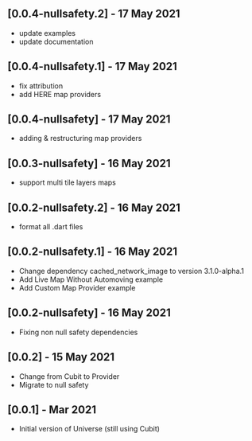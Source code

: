 ## [0.0.4-nullsafety.2] - 17 May 2021

* update examples
* update documentation

## [0.0.4-nullsafety.1] - 17 May 2021

* fix attribution
* add HERE map providers

## [0.0.4-nullsafety] - 17 May 2021

* adding & restructuring map providers

## [0.0.3-nullsafety] - 16 May 2021

* support multi tile layers maps

## [0.0.2-nullsafety.2] - 16 May 2021

* format all .dart files

## [0.0.2-nullsafety.1] - 16 May 2021

* Change dependency cached_network_image to version 3.1.0-alpha.1
* Add Live Map Without Automoving example
* Add Custom Map Provider example

## [0.0.2-nullsafety] - 16 May 2021

* Fixing non null safety dependencies

## [0.0.2] - 15 May 2021

* Change from Cubit to Provider
* Migrate to null safety

## [0.0.1] - Mar 2021

* Initial version of Universe (still using Cubit)
